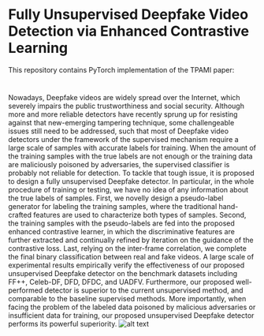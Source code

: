 # Fully Unsupervised Deepfake Video Detection via Enhanced Contrastive Learning
This repository contains PyTorch implementation of the TPAMI paper:
# 
Nowadays, Deepfake videos are widely spread over the Internet, which severely impairs the public trustworthiness and social security. Although more and more reliable detectors have recently sprung up for resisting against that new-emerging tampering technique, some challengeable issues still need to be addressed, such that most of Deepfake video detectors under the framework of the supervised mechanism require a large scale of samples with accurate labels for training. When the amount of the training samples with the true labels are not enough or the training data are maliciously poisoned by adversaries, the supervised classifier is probably not reliable for detection. To tackle that tough issue, it is proposed to design a fully unsupervised Deepfake detector. In particular, in the whole procedure of training or testing, we have no idea of any information about the true labels of samples. First, we novelly design a pseudo-label generator for labeling the training samples, where the traditional hand-crafted features are used to characterize both types of samples. Second, the training samples with the pseudo-labels are fed into the proposed enhanced contrastive learner, in which the discriminative features are further extracted and continually refined by iteration on the guidance of the contrastive loss. Last, relying on the inter-frame correlation, we complete the final binary classification between real and fake videos. A large scale of experimental results empirically verify the effectiveness of our proposed unsupervised Deepfake detector on the benchmark datasets including FF++, Celeb-DF, DFD, DFDC, and UADFV. Furthermore, our proposed well-performed detector is superior to the current unsupervised method, and comparable to the baseline supervised methods. More importantly, when facing the problem of the labeled data poisoned by malicious adversaries or insufficient data for training, our proposed unsupervised Deepfake detector performs its powerful superiority. 
![alt text](/path/to/img.jpg "Title")

